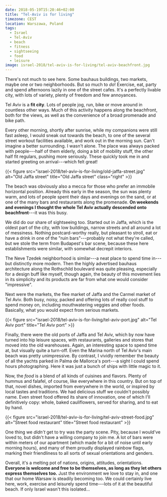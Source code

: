 ```yaml
---
date: 2018-05-19T15:20:46+02:00
title: "Tel-Aviv is for living"
timezone: CEST
location: Warszawa, Poland
tags:
  - Israel
  - Tel-Aviv
  - beach
  - fitness
  - sightseeing
  - food
  - leisure
image: israel-2018/tel-aviv-is-for-living/tel-aviv-beachfront.jpg
---
```


There's not much to see here. Some bauhaus buildings, two markets, maybe one or two neighborhoods. But so much to *do*! Exercise, eat, party and spend afternoons lazily in one of the street cafes. It's a perfectly livable city, with lots of variety, plenty of freedom and few annoyances.

<!--more-->

Tel Aviv is a **fit city**. Lots of people jog, run, bike or move around in countless other ways. Much of this activity happens along the beachfront, both for the views, as well as the convenience of a broad promenade and bike path.

Every other morning, shortly after sunrise, while my companions were still fast asleep, I would sneak out towards the beach, to one of the several street workout facilities available, and work out in the morning sun. Can't imagine a better surrounding. I wasn't alone. The place was always packed with people---half of them elderly, doing a bit of mobility stuff, the other half fit regulars, pushing more seriously. These quickly took me in and started greeting on arrival---which felt great!

{{< figure src="israel-2018/tel-aviv-is-for-living/old-jaffa-street.jpg" alt="Old Jaffa street" title="Old Jaffa street" class="right" >}}

The beach was obviously also a mecca for those who prefer an immobile horizontal position. Already this early in the season, the sun was plenty warm, and lots of people spent their days and evenings on the sand, or at one of the many bars and restaurants along the promenade. **On weekends and evenings I thought the whole Tel Aviv actually descended onto beachfront**---it was this busy.

We did do our share of sightseeing too. Started out in Jaffa, which is the oldest part of the city, with low buildings, narrow streets and all around a lot of messiness. Nothing postcard-worthy really, but pleasant to stroll, eat or have a drink in one of the "ruin bars"---probably not what they're called, but we stole the term from Budapest's bar scene, because these here establishments were similar, with somewhat decrepit interiors.

The Neve Tzedek neighborhood is similar---a neat place to spend time in---but distinctly more modern. Then the highly advertised bauhaus architecture along the Rothschild boulevard was quite pleasing, especially for a design buff like myself, though again, the beauty of this movement lies in its simplicity and its products are far from what one would consider "impressive".

Next were the markets, the flee market of Jaffa and the Carmel market of Tel Aviv. Both busy, noisy, packed and offering lots of really cool stuff to spend money on, including mouthwatering veggies and other foods. Basically, what you would expect from serious markets.

{{< figure src="israel-2018/tel-aviv-is-for-living/tel-aviv-port.jpg" alt="Tel Aviv port" title="Tel Aviv port" >}}

Finally, there were the old ports of Jaffa and Tel Aviv, which by now have turned into hip leisure spaces, with restaurants, galleries and stores that moved into the old warehouses. Again, an interesting space to spend time at, but visually quite a turn-off. Even the Marina north of Tel Aviv's main beach was pretty unimpressive. By contrast, I vividly remember the beauty of all the yachts parked in Palma de Mallorca's port---a sight I could spend hours photographing. Here it was just a bunch of ships with little magic to it.

Now, the *food* is a blend of all kinds of cuisines and flavors. Plenty of hummus and falafel, of course, like everywhere in this country. But on top of that, novel dishes, imported from everywhere in the world, or inspired by local tastes and traditions. We had delicious stuff we couldn't possibly name. Even street food offered its share of innovation, one of which I'll definitively copy: whole, baked cauliflowers, served for sharing, and to eat by hand.

{{< figure src="israel-2018/tel-aviv-is-for-living/tel-aviv-street-food.jpg" alt="Street food restaurant" title="Street food restaurant" >}}

One thing we *didn't* get to try was the party scene. Pity, because I would've loved to, but didn't have a willing company to join me. A lot of bars were within meters of our apartment (which made for a bit of noise until early morning hours), and many of them proudly displayed rainbow flags, marking their friendliness to all sorts of sexual orientations and genders.

Overall, it's a melting pot of nations, origins, attitudes, orientations. **Everyone is welcome and free to be themselves, as long as they let others express themselves too.** Just the environment we love to stay in, and one that our home Warsaw is steadily becoming too. We could certainly live here, work, exercise and leisurely spend time---lots of it at the beautiful beach. If only Israel wasn't this isolated...
